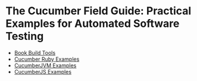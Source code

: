 # The Cucumber Field Guide: Practical Examples for Automated Software Testing

- [Book Build Tools](./book)
- [Cucumber Ruby Examples](./examples/ruby)
- [CucumberJVM Examples](./examples/java)
- [CucumberJS Examples](./examples/js)
